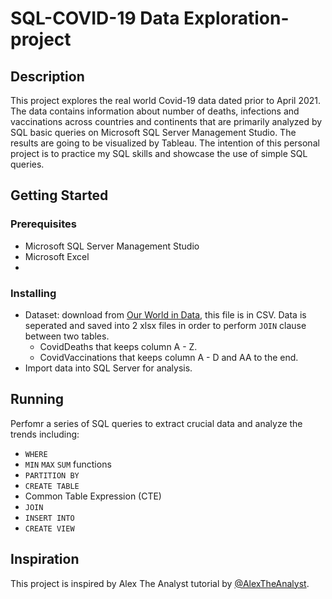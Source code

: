 # SQL-COVID-19 Data Exploration-project

## Description
This project explores the real world Covid-19 data dated prior to April 2021. The data contains information about number of deaths, infections and vaccinations across countries and continents that are primarily analyzed by SQL basic queries on Microsoft SQL Server Management Studio. The results are going to be visualized by Tableau. The intention of this personal project is to practice my SQL skills and showcase the use of simple SQL queries.

## Getting Started

### Prerequisites
- Microsoft SQL Server Management Studio
- Microsoft Excel
- 
### Installing
- Dataset: download from [Our World in Data](https://ourworldindata.org/covid-deaths), this file is in CSV. Data is seperated and saved into 2 xlsx files in order to perform `JOIN` clause between two tables.
  - CovidDeaths that keeps column A - Z.
  - CovidVaccinations that keeps column A - D and AA to the end.
- Import data into SQL Server for analysis.

## Running
Perfomr a series of SQL queries to extract crucial data and analyze the trends including:
  - `WHERE`
  - `MIN` `MAX` `SUM` functions
  - `PARTITION BY`
  - `CREATE TABLE`
  - Common Table Expression (CTE)
  - `JOIN`
  - `INSERT INTO`
  - `CREATE VIEW`
    
## Inspiration
This project is inspired by Alex The Analyst tutorial by [@AlexTheAnalyst](https://www.youtube.com/watch?v=qfyynHBFOsM&list=PLUaB-1hjhk8H48Pj32z4GZgGWyylqv85f&index=1). 
